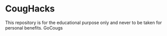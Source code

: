 # CougHacks
This repository is for the educational purpose only and never to be taken for personal benefits. GoCougs
